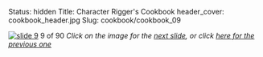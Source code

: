 Status: hidden
Title: Character Rigger's Cookbook
header_cover: cookbook_header.jpg
Slug: cookbook/cookbook_09

[![slide 9](https://dl.dropboxusercontent.com/u/2977490/presentations/cookbook/img9.jpg)](cookbook_10)
9 of 90
_Click on the image for the [next slide](cookbook_10), or click [here for the previous one](cookbook_08)_

